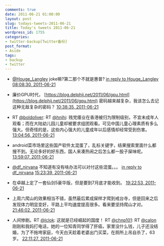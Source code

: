 ```yaml
---
comments: true
date: 2011-06-21 01:00:00
layout: post
slug: todays-tweets-2011-06-21
title: Today's tweets 2011-06-21
wordpress_id: 1755
categories:
- twitter-backup[Twitter备份]
post_format:
- Aside
tags:
- backup
- twitter
---
```





  * [@Houge_Langley](http://twitter.com/Houge_Langley) joke嘛?第二那个不就是惠普? [in reply to Houge_Langley](http://twitter.com/Houge_Langley/statuses/82953429164630016) [08:08:30, 2011-06-21](http://twitter.com/gfrog/statuses/82963062742728704)





  * 廉价GPU时代， [https://blog.delphij.net/2011/06/gpu.html](https://blog.delphij.net/2011/06/gpu.html) 密码越来越复杂，我该怎么去记这种无敌复杂的密码？ [10:38:35, 2011-06-21](http://twitter.com/gfrog/statuses/83000832248922112)





  * RT [@boldoliver](http://twitter.com/boldoliver): RT [@hnjhj](http://twitter.com/hnjhj): 贱党痿业在香港被归为限制级别，不宜未成年人观看；而在大陆幼儿园儿童却被要求组团观看。可见中国儿童心理素质有多么强大。但奇怪的是，这些内心强大的儿童成年以后感情却经常受到伤害。 [13:04:56, 2011-06-21](http://twitter.com/gfrog/statuses/83037664806305792)





  * android菜市场里这些国产软件太混蛋了，乱标关键字，结果搜索里面什么都搜不到。无论多好的好东西，国人来凑热闹之后怎么都一股子屎味呢。 [13:59:07, 2011-06-21](http://twitter.com/gfrog/statuses/83051299402293248)





  * [@df_nirvana](http://twitter.com/df_nirvana) 不知道有没有啥办法可以对付这些混蛋。。。 [in reply to df_nirvana](http://twitter.com/df_nirvana/statuses/83068906754932736) [15:23:39, 2011-06-21](http://twitter.com/gfrog/statuses/83072575089020928)





  * 在卓越上定了一套仙剑5豪华版，但是要到7月底才能收到。 [19:22:53, 2011-06-21](http://twitter.com/gfrog/statuses/83132779306565632)





  * 上周六爬山的效果相当不错，虽然最后累成屎样才爬到戒台寺，但是回来之后发现体力明显变好，平路上平均速度提高很多。看来要坚持爬山才对。 [21:46:02, 2011-06-21](http://twitter.com/gfrog/statuses/83168800991748097)





  * 人间惨剧。RT [@lclok](http://twitter.com/lclok): 这就是已经崛起的国度！ RT [@chnp101](http://twitter.com/chnp101): RT [@calon](http://twitter.com/calon) 刚刚和我妈打电话，她的一位知青同学得了肝癌，家里没什么钱，儿子还没结婚，为了不拖垮家庭，今天白天趁着老婆出门买菜，在厕所上吊自杀了，63岁。 [22:11:27, 2011-06-21](http://twitter.com/gfrog/statuses/83175198240673792)




